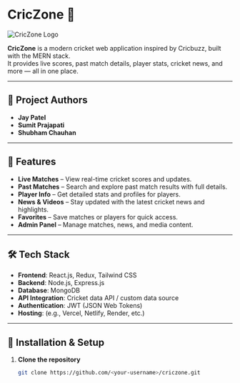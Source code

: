 # CricZone 🏏

![CricZone Logo](logo.png)

**CricZone** is a modern cricket web application inspired by Cricbuzz, built with the MERN stack.  
It provides live scores, past match details, player stats, cricket news, and more — all in one place.

---

## 👥 Project Authors
- **Jay Patel**
- **Sumit Prajapati**
- **Shubham Chauhan**

---

## 🌟 Features
- **Live Matches** – View real-time cricket scores and updates.
- **Past Matches** – Search and explore past match results with full details.
- **Player Info** – Get detailed stats and profiles for players.
- **News & Videos** – Stay updated with the latest cricket news and highlights.
- **Favorites** – Save matches or players for quick access.
- **Admin Panel** – Manage matches, news, and media content.

---

## 🛠 Tech Stack
- **Frontend**: React.js, Redux, Tailwind CSS
- **Backend**: Node.js, Express.js
- **Database**: MongoDB
- **API Integration**: Cricket data API / custom data source
- **Authentication**: JWT (JSON Web Tokens)
- **Hosting**: (e.g., Vercel, Netlify, Render, etc.)

---

## 🚀 Installation & Setup

1. **Clone the repository**
   ```bash
   git clone https://github.com/<your-username>/criczone.git

<!--
**CricZone010/Criczone010** is a ✨ _special_ ✨ repository because its `README.md` (this file) appears on your GitHub profile.

Here are some ideas to get you started:

- 🔭 I’m currently working on ...
- 🌱 I’m currently learning ...
- 👯 I’m looking to collaborate on ...
- 🤔 I’m looking for help with ...
- 💬 Ask me about ...
- 📫 How to reach me: ...
- 😄 Pronouns: ...
- ⚡ Fun fact: ...
-->
